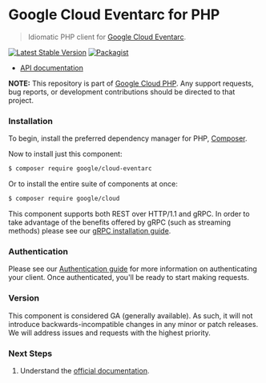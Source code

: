 # Google Cloud Eventarc for PHP

> Idiomatic PHP client for [Google Cloud Eventarc](https://cloud.google.com/eventarc).

[![Latest Stable Version](https://poser.pugx.org/google/cloud-eventarc/v/stable)](https://packagist.org/packages/google/cloud-eventarc) [![Packagist](https://img.shields.io/packagist/dm/google/cloud-eventarc.svg)](https://packagist.org/packages/google/cloud-eventarc)

* [API documentation](http://googleapis.github.io/google-cloud-php/#/docs/cloud-eventarc/latest/eventarc/readme)

**NOTE:** This repository is part of [Google Cloud PHP](https://github.com/googleapis/google-cloud-php). Any
support requests, bug reports, or development contributions should be directed to
that project.

### Installation

To begin, install the preferred dependency manager for PHP, [Composer](https://getcomposer.org/).

Now to install just this component:

```sh
$ composer require google/cloud-eventarc
```

Or to install the entire suite of components at once:

```sh
$ composer require google/cloud
```

This component supports both REST over HTTP/1.1 and gRPC. In order to take advantage of the benefits offered by gRPC (such as streaming methods)
please see our [gRPC installation guide](https://cloud.google.com/php/grpc).

### Authentication

Please see our [Authentication guide](https://github.com/googleapis/google-cloud-php/blob/main/AUTHENTICATION.md) for more information
on authenticating your client. Once authenticated, you'll be ready to start making requests.

### Version

This component is considered GA (generally available). As such, it will not introduce backwards-incompatible changes in
any minor or patch releases. We will address issues and requests with the highest priority.

### Next Steps

1. Understand the [official documentation](https://cloud.google.com/eventarc/docs).
